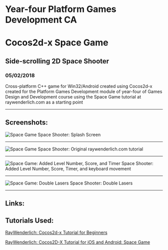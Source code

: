 # Year-four Platform Games Development CA 
# Cocos2d-x Space Game
## Side-scrolling 2D Space Shooter
### 05/02/2018

Cross-platform C++ game for Win32/Android created using Cocos2d-x created for the Platform Games Development module of year-four of Games Design and Development course using the Space Game tutorial at raywenderlich.com as a starting point

---

## Screenshots:

![Space Game](https://raw.githubusercontent.com/joeaoregan/Yr4-Platform-Games-Development-CA/master/Screenshots/SpaceGame1SplashScreen.png "Space Shooter: Splash Screen")
Space Shooter: Splash Screen

---

![Space Game](https://raw.githubusercontent.com/joeaoregan/Yr4-Platform-Games-Development-CA/master/Screenshots/SpaceGame2.jpg "Space Shooter: Original raywenderlich.com tutorial")
Space Shooter: Original raywenderlich.com tutorial

---

![Space Game: Added Level Number, Score, and Timer](https://raw.githubusercontent.com/joeaoregan/Yr4-Platform-Games-Development-CA/master/Screenshots/SpaceGame3.jpg "Space Shooter: Added Level Number, Score, and Timer")
Space Shooter: Added Level Number, Score, Timer, and keyboard movement

---

![Space Game: Double Lasers](https://raw.githubusercontent.com/joeaoregan/Yr4-Platform-Games-Development-CA/master/Screenshots/SpaceGame4DoubleLaser.jpg "Space Shooter: Double Lasers")
Space Shooter: Double Lasers

---

## Links: 


## Tutorials Used:

[RayWenderlich: Cocos2d-x Tutorial for Beginners](https://www.raywenderlich.com/95835/cocos2d-x-tutorial-beginners)

[RayWenderlich: Cocos2D-X Tutorial for iOS and Android: Space Game](https://www.raywenderlich.com/33752/cocos2d-x-tutorial-for-ios-and-android-space-game)
